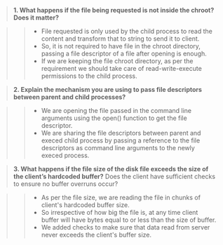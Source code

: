 >**1. What happens if the file being requested is not inside the chroot? Does it matter?**
     
>>- File requested is only used by the child process to read the content and transform that to string to send it to client. 
>>- So, it is not required to have file in the chroot directory, passing a file descriptor of a file after opening is enough. 
>>- If we are keeping the file chroot directory, as per the requirement we should take care of read-write-execute permissions to the child process.
 
>**2. Explain the mechanism you are using to pass file descriptors between parent and child processes?**

>>- We are opening the file passed in the command line arguments using the open() function to get the file descriptor. 
>>- We are sharing the file descriptors between parent and execed child process by passing a reference to the file descriptors as 
  command line arguments to the newly execed process.

>**3. What happens if the file size of the disk file exceeds the size of the client’s hardcoded buffer?** 
Does the client have sufficient checks to ensure no buffer overruns occur?

>>- As per the file size, we are reading the file in chunks of client's hardcoded buffer size. 
>>- So irrespective of how big the file is, at any time client buffer will have bytes equal to or less than the size of buffer.
>>- We added checks to make sure that data read from server never exceeds the client's buffer size.